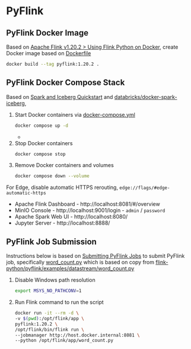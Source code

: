 # PyFlink

## PyFlink Docker Image

Based on [Apache Flink v1.20.2 > Using Flink Python on Docker](https://nightlies.apache.org/flink/flink-docs-release-1.20/docs/deployment/resource-providers/standalone/docker/#using-flink-python-on-docker), create Docker image based on [Dockerfile](Dockerfile)
```bash
docker build --tag pyflink:1.20.2 .
```

## PyFlink Docker Compose Stack

Based on [Spark and Iceberg Quickstart](https://iceberg.apache.org/spark-quickstart/) and [databricks/docker-spark-iceberg](https://github.com/databricks/docker-spark-iceberg/tree/main/flink-example),
1. Start Docker containers via [docker-compose.yml](docker-compose.yml)
    ```bash
    docker compose up -d
    ```
   * 
2. Stop Docker containers
    ```bash
    docker compose stop
    ```
3. Remove Docker containers and volumes
    ```bash
    docker compose down --volume
    ```

For Edge, disable automatic HTTPS rerouting, `edge://flags/#edge-automatic-https`
* Apache Flink Dashboard - http://localhost:8081/#/overview
* MinIO Console - http://localhost:9001/login - `admin` / `password`
* Apache Spark Web UI - http://localhost:8080/
* Jupyter Server - http://localhost:8888/

## PyFlink Job Submission

Instructions below is based on [Submitting PyFlink Jobs](https://nightlies.apache.org/flink/flink-docs-release-1.20/docs/deployment/cli/#submitting-pyflink-jobs) to submit PyFlink job, specifically [word_count.py](word_count.py) which is based on copy from [flink-python/pyflink/examples/datastream/word_count.py](https://github.com/apache/flink/blob/release-1.20/flink-python/pyflink/examples/datastream/word_count.py)
1. Disable Windows path resolution
    ```bash
    export MSYS_NO_PATHCONV=1
    ```
2. Run Flink command to run the script
    ```bash
    docker run -it --rm -d \
    -v $(pwd):/opt/flink/app \
    pyflink:1.20.2 \
    /opt/flink/bin/flink run \
    --jobmanager http://host.docker.internal:8081 \
    --python /opt/flink/app/word_count.py
    ```
